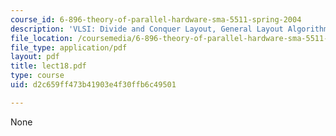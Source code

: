 ```yaml
---
course_id: 6-896-theory-of-parallel-hardware-sma-5511-spring-2004
description: 'VLSI: Divide and Conquer Layout, General Layout Algorithms'
file_location: /coursemedia/6-896-theory-of-parallel-hardware-sma-5511-spring-2004/d2c659ff473b41903e4f30ffb6c49501_lect18.pdf
file_type: application/pdf
layout: pdf
title: lect18.pdf
type: course
uid: d2c659ff473b41903e4f30ffb6c49501

---
```

None